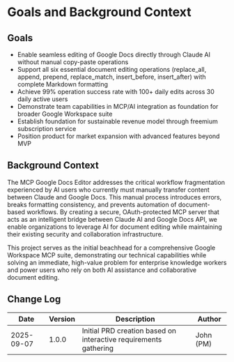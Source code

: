 # Goals and Background Context

## Goals

- Enable seamless editing of Google Docs directly through Claude AI without manual copy-paste operations
- Support all six essential document editing operations (replace_all, append, prepend, replace_match, insert_before, insert_after) with complete Markdown formatting
- Achieve 99% operation success rate with 100+ daily edits across 30 daily active users
- Demonstrate team capabilities in MCP/AI integration as foundation for broader Google Workspace suite
- Establish foundation for sustainable revenue model through freemium subscription service
- Position product for market expansion with advanced features beyond MVP

## Background Context

The MCP Google Docs Editor addresses the critical workflow fragmentation experienced by AI users who currently must manually transfer content between Claude and Google Docs. This manual process introduces errors, breaks formatting consistency, and prevents automation of document-based workflows. By creating a secure, OAuth-protected MCP server that acts as an intelligent bridge between Claude AI and Google Docs API, we enable organizations to leverage AI for document editing while maintaining their existing security and collaboration infrastructure.

This project serves as the initial beachhead for a comprehensive Google Workspace MCP suite, demonstrating our technical capabilities while solving an immediate, high-value problem for enterprise knowledge workers and power users who rely on both AI assistance and collaborative document editing.

## Change Log

| Date | Version | Description | Author |
|------|---------|-------------|--------|
| 2025-09-07 | 1.0.0 | Initial PRD creation based on interactive requirements gathering | John (PM) |
